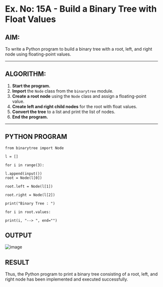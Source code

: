 # Ex. No: 15A - Build a Binary Tree with Float Values

## AIM:
To write a Python program to build a binary tree with a root, left, and right node using floating-point values.

---

## ALGORITHM:

1. **Start the program.**
2. **Import** the `Node` class from the `binarytree` module.
3. **Create a root node** using the `Node` class and assign a floating-point value.
4. **Create left and right child nodes** for the root with float values.
5. **Convert the tree** to a list and print the list of nodes.
6. **End the program.**

---

## PYTHON PROGRAM

```
from binarytree import Node

l = []

for i in range(3):

l.append(input())
root = Node(l[0])

root.left = Node(l[1])

root.right = Node(l[2])

print("Binary Tree : ")

for i in root.values:

print(i, "--> ", end="")
```

## OUTPUT
![image](https://github.com/user-attachments/assets/3c5bf122-02b4-4249-a27e-c4b6ef097ea0)


## RESULT
Thus, the Python program to print a binary tree consisting of a root, left, and right node has been implemented and executed successfully.
